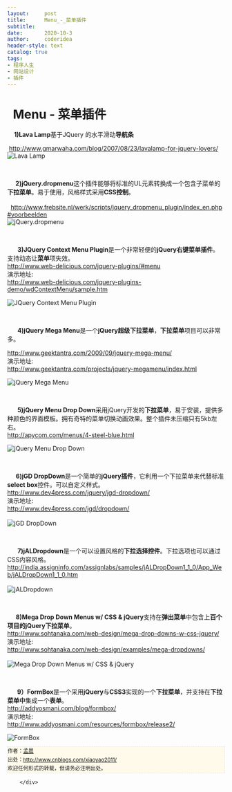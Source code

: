 ```yaml
---
layout:     post
title:      Menu_-_菜单插件
subtitle:   
date:       2020-10-3
author:     coderidea
header-style: text
catalog: true
tags:
- 程序人生
- 网站设计
- 插件
--- 
```

<div class="postBody">
			<div id="cnblogs_post_body" class="blogpost-body"><p></p>
<h1>  Menu - 菜单插件</h1>
<p></p>
<p>    <strong>1)Lava Lamp</strong>基于JQuery 的水平滑动<strong>导航条</strong></p>
<div>
<div>
<div> <a href="http://www.gmarwaha.com/blog/2007/08/23/lavalamp-for-jquery-lovers/">http://www.gmarwaha.com/blog/2007/08/23/lavalamp-for-jquery-lovers/</a></div>
<div></div>
</div>
</div>
<div><img src="http://www.open-lib.com/attachment/2010-06-23/7-46-34a.jpg" alt="Lava Lamp" /></div>
<p> </p>
<div>    <strong> 2)jQuery.dropmenu</strong>这个插件能够将标准的UL元素转换成一个包含子菜单的<strong>下拉菜单</strong>。易于使用，风格样式采用<strong>CSS控制</strong>。</div>
<div>
<div>
<div>    <a href="http://www.frebsite.nl/werk/scripts/jquery_dropmenu_plugin/index_en.php#voorbeelden">http://www.frebsite.nl/werk/scripts/jquery_dropmenu_plugin/index_en.php#voorbeelden</a></div>
<div></div>
</div>
</div>
<div><img src="http://www.open-lib.com/attachment/2010-06-16/20-5-35a.jpg" alt="jQuery.dropmenu" /></div>
<p> </p>
<div>      <strong>3)JQuery Context Menu Plugin</strong>是一个非常轻便的<strong>jQuery右键菜单插件</strong>。支持动态让<strong>菜单</strong>项失效。</div>
<div>
<div>
<div><a href="http://www.web-delicious.com/jquery-plugins/#menu">http://www.web-delicious.com/jquery-plugins/#menu</a></div>
</div>
<div>
<div>演示地址:</div>
<div><a href="http://www.web-delicious.com/jquery-plugins-demo/wdContextMenu/sample.htm">http://www.web-delicious.com/jquery-plugins-demo/wdContextMenu/sample.htm</a></div>
</div>
</div>
<p></p>
<div><img src="http://www.open-lib.com/attachment/2010-06-10/20-8-27b.jpg" alt="JQuery Context Menu Plugin" /></div>
<p> </p>
<p>      <strong>4)jQuery Mega Menu</strong>是一个<strong>jQuery超级下拉菜单</strong>，<strong>下拉菜单</strong>项目可以非常多。</p>
<div>
<div>
<div><a href="http://www.geektantra.com/2009/09/jquery-mega-menu/">http://www.geektantra.com/2009/09/jquery-mega-menu/</a></div>
</div>
<div>
<div>演示地址:</div>
<div><a href="http://www.geektantra.com/projects/jquery-megamenu/index.html">http://www.geektantra.com/projects/jquery-megamenu/index.html</a></div>
</div>
</div>
<p></p>
<div><img src="http://www.open-lib.com/attachment/2010-03-03/13-58-56a.jpg" alt="jQuery Mega Menu" /></div>
<div>
<p> </p>
</div>
<div>      <strong>5)jQuery Menu Drop Down</strong>采用jQuery开发的<strong>下拉菜单</strong>，易于安装，提供多种颜色的界面模板。拥有奇特的菜单切换动画效果。整个插件未压缩只有5kb左右。</div>
<div>
<div>
<div><a href="http://apycom.com/menus/4-steel-blue.html">http://apycom.com/menus/4-steel-blue.html</a></div>
</div>
</div>
<p></p>
<div><img src="http://www.open-lib.com/attachment/2010-02-05/8-50-52b.jpg" alt="jQuery Menu Drop Down" /></div>
<div>
<p> </p>
<div>     <strong>6)jGD DropDown</strong>是一个简单的<strong>jQuery插件</strong>，它利用一个下拉菜单来代替标准<strong>select box</strong>控件。可以自定义样式。</div>
<div>
<div>
<div><a href="http://www.dev4press.com/jquery/jgd-dropdown/">http://www.dev4press.com/jquery/jgd-dropdown/</a></div>
</div>
<div>
<div>演示地址:</div>
<div><a href="http://www.dev4press.com/jgd/dropdown/">http://www.dev4press.com/jgd/dropdown/</a></div>
</div>
</div>
<br /><div><img src="http://www.open-lib.com/attachment/2010-09-18/15-53-14a.png" alt="jGD DropDown" /></div>
<p></p>
</div>
<p> </p>
<p></p>
<div>
<p></p>
<div>      <strong>7)jALDropdown</strong>是一个可以设置风格的<strong>下拉选择控件</strong>。下拉选项也可以通过CSS内容风格。</div>
<div>
<div>
<div><a href="http://india.assigninfo.com/assignlabs/samples/jALDropDown1_1_0/App_Web/jALDropDown1_1_0.htm">http://india.assigninfo.com/assignlabs/samples/jALDropDown1_1_0/App_Web/jALDropDown1_1_0.htm</a></div>
</div>
</div>
<br /><div><img src="http://www.open-lib.com/attachment/2010-07-01/7-52-0a.jpg" alt="jALDropdown" /></div>
<div>
<p> </p>
<p></p>
</div>
<div>     <strong>8)Mega Drop Down Menus w/ CSS &amp; jQuery</strong>支持在<strong>弹出菜单</strong>中包含上<strong>百个项目的jQuery下拉菜单</strong>。</div>
<div>
<div>
<div><a href="http://www.sohtanaka.com/web-design/mega-drop-downs-w-css-jquery/">http://www.sohtanaka.com/web-design/mega-drop-downs-w-css-jquery/</a></div>
</div>
<div>
<div>演示地址:</div>
<div><a href="http://www.sohtanaka.com/web-design/examples/mega-dropdowns/">http://www.sohtanaka.com/web-design/examples/mega-dropdowns/</a></div>
<div></div>
</div>
</div>
<br /><div><img src="http://www.open-lib.com/attachment/2010-09-05/13-25-19b.jpg" alt="Mega Drop Down Menus w/ CSS &amp; jQuery" /></div>
<div>
<p> </p>
<div>     <strong> 9）FormBox</strong>是一个采用<strong>jQuery</strong>与<strong>CSS3</strong>实现的一个<strong>下拉菜单</strong>，并支持在<strong>下拉菜单中</strong>集成一个<strong>表单</strong>。</div>
<div>
<div>
<div><a href="http://addyosmani.com/blog/formbox/">http://addyosmani.com/blog/formbox/</a></div>
</div>
<div>
<div>演示地址:</div>
<div><a href="http://www.addyosmani.com/resources/formbox/release2/">http://www.addyosmani.com/resources/formbox/release2/</a></div>
</div>
</div>
<p></p>
<p></p>
<div><img src="http://www.open-lib.com/attachment/2010-09-13/8-0-3b.jpg" alt="FormBox" /></div>
<div>


<div id="ckepop">
<div></div>
<div style="clear:both;"></div>
</div>
<div>
<p id="PSignature" style="line-height:20px;background:#FFFAEA no-repeat 2% 50%;font-size:12px;border:#e0e0e0 1px dashed;">作者：<a href="http://www.cnblogs.com/xiaoyao2011/">孟晨</a> <br /> 出处：<a href="http://www.cnblogs.com/xiaoyao2011/">http://www.cnblogs.com/xiaoyao2011/</a> <br />欢迎任何形式的转载，但请务必注明出处。</p>
</div>
</div>
</div>
</div></div><div id="MySignature"></div>
<div class="clear"></div>
<div id="blog_post_info_block">
<div id="BlogPostCategory"></div>
<div id="EntryTag"></div>
<div id="blog_post_info">
</div>
<div class="clear"></div>
<div id="post_next_prev"></div>
</div>


		</div>